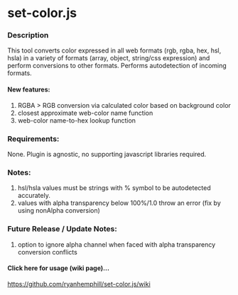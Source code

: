 # set-color.js

### Description
This tool converts color expressed in all web formats (rgb, rgba, hex, hsl, hsla) in a variety of formats (array, object, string/css expression) and perform conversions to other formats. Performs autodetection of incoming formats. <br>
#### New features: 
1. RGBA > RGB conversion via calculated color based on background color
2. closest approximate web-color name function
3. web-color name-to-hex lookup function

### Requirements: 
None. Plugin is agnostic, no supporting javascript libraries required.

### Notes:
1. hsl/hsla values must be strings with % symbol to be autodetected accurately.
2. values with alpha transparency below 100%/1.0 throw an error (fix by using nonAlpha conversion)

### Future Release / Update Notes:
1. option to ignore alpha channel when faced with alpha transparency conversion conflicts

#### Click here for usage (wiki page)...
https://github.com/ryanhemphill/set-color.js/wiki

